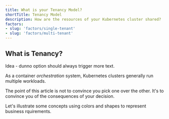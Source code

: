 ```yaml
---
title: What is your Tenancy Model?
shortTitle: Tenancy Model
description: How are the resources of your Kubernetes cluster shared?
factors:
- slug: 'factors/single-tenant'
- slug: 'factors/multi-tenant'
---
```


## What is Tenancy?

Idea - dunno option should always trigger more text.

As a container *orchestration* system, Kubernetes clusters generally run multiple workloads. 

The point of this article is not to convince you pick one over the other. It's to convince you of the consequences of your decision.

Let's illustrate some concepts using colors and shapes to represent business rquirements.

